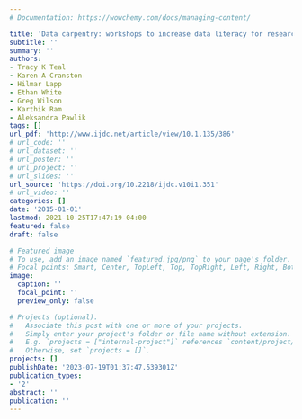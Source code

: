 ```yaml
---
# Documentation: https://wowchemy.com/docs/managing-content/

title: 'Data carpentry: workshops to increase data literacy for researchers'
subtitle: ''
summary: ''
authors:
- Tracy K Teal
- Karen A Cranston
- Hilmar Lapp
- Ethan White
- Greg Wilson
- Karthik Ram
- Aleksandra Pawlik
tags: []
url_pdf: 'http://www.ijdc.net/article/view/10.1.135/386'
# url_code: ''
# url_dataset: ''
# url_poster: ''
# url_project: ''
# url_slides: ''
url_source: 'https://doi.org/10.2218/ijdc.v10i1.351'
# url_video: ''
categories: []
date: '2015-01-01'
lastmod: 2021-10-25T17:47:19-04:00
featured: false
draft: false

# Featured image
# To use, add an image named `featured.jpg/png` to your page's folder.
# Focal points: Smart, Center, TopLeft, Top, TopRight, Left, Right, BottomLeft, Bottom, BottomRight.
image:
  caption: ''
  focal_point: ''
  preview_only: false

# Projects (optional).
#   Associate this post with one or more of your projects.
#   Simply enter your project's folder or file name without extension.
#   E.g. `projects = ["internal-project"]` references `content/project/deep-learning/index.md`.
#   Otherwise, set `projects = []`.
projects: []
publishDate: '2023-07-19T01:37:47.539301Z'
publication_types:
- '2'
abstract: ''
publication: ''
---
```

